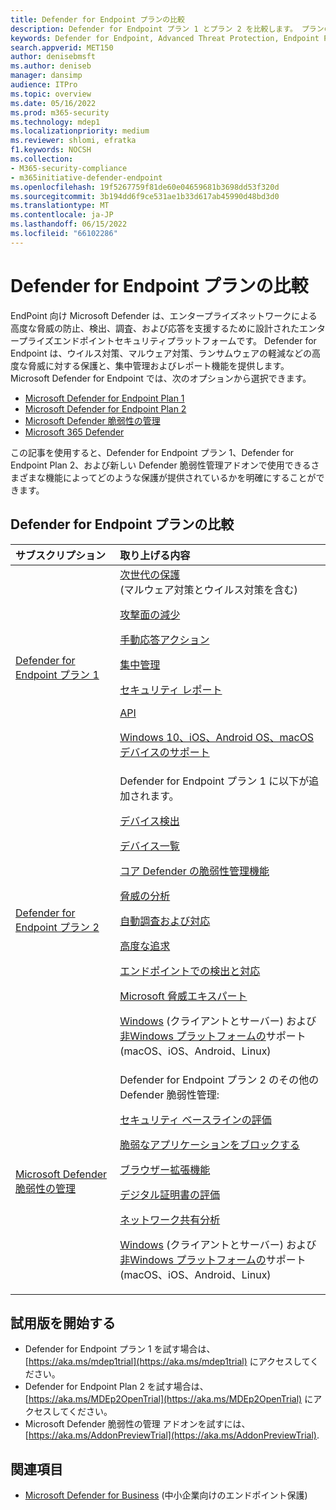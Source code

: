 ```yaml
---
title: Defender for Endpoint プランの比較
description: Defender for Endpoint プラン 1 とプラン 2 を比較します。 プランの違いについて理解し、組織のニーズに合ったプランを選択します。
keywords: Defender for Endpoint, Advanced Threat Protection, Endpoint Protection
search.appverid: MET150
author: denisebmsft
ms.author: deniseb
manager: dansimp
audience: ITPro
ms.topic: overview
ms.date: 05/16/2022
ms.prod: m365-security
ms.technology: mdep1
ms.localizationpriority: medium
ms.reviewer: shlomi, efratka
f1.keywords: NOCSH
ms.collection:
- M365-security-compliance
- m365initiative-defender-endpoint
ms.openlocfilehash: 19f5267759f81de60e04659681b3698dd53f320d
ms.sourcegitcommit: 3b194dd6f9ce531ae1b33d617ab45990d48bd3d0
ms.translationtype: MT
ms.contentlocale: ja-JP
ms.lasthandoff: 06/15/2022
ms.locfileid: "66102286"
---
```

# <a name="compare-microsoft-defender-for-endpoint-plans"></a>Defender for Endpoint プランの比較

EndPoint 向け Microsoft Defender は、エンタープライズネットワークによる高度な脅威の防止、検出、調査、および応答を支援するために設計されたエンタープライズエンドポイントセキュリティプラットフォームです。 Defender for Endpoint は、ウイルス対策、マルウェア対策、ランサムウェアの軽減などの高度な脅威に対する保護と、集中管理およびレポート機能を提供します。 Microsoft Defender for Endpoint では、次のオプションから選択できます。

- [Microsoft Defender for Endpoint Plan 1](https://go.microsoft.com/fwlink/p/?linkid=2154037)
- [Microsoft Defender for Endpoint Plan 2](https://go.microsoft.com/fwlink/p/?linkid=2154037)
- [Microsoft Defender 脆弱性の管理](../defender-vulnerability-management/index.yml)
- [Microsoft 365 Defender](https://go.microsoft.com/fwlink/?linkid=2118804)

この記事を使用すると、Defender for Endpoint プラン 1、Defender for Endpoint Plan 2、および新しい Defender 脆弱性管理アドオンで使用できるさまざまな機能によってどのような保護が提供されているかを明確にすることができます。

## <a name="compare-defender-for-endpoint-plans"></a>Defender for Endpoint プランの比較

| サブスクリプション | 取り上げる内容 |
|:---|:---|
| [Defender for Endpoint プラン 1](defender-endpoint-plan-1.md) | [次世代の保護](defender-endpoint-plan-1.md#next-generation-protection) <br/>(マルウェア対策とウイルス対策を含む) <p> [攻撃面の減少](defender-endpoint-plan-1.md#attack-surface-reduction) <p> [手動応答アクション](defender-endpoint-plan-1.md#manual-response-actions) <p> [集中管理](defender-endpoint-plan-1.md#centralized-management) <p>[セキュリティ レポート](defender-endpoint-plan-1.md#reporting) <p>[API](defender-endpoint-plan-1.md#apis) <p> [Windows 10、iOS、Android OS、macOS デバイスのサポート](defender-endpoint-plan-1.md#cross-platform-support)|
| [Defender for Endpoint プラン 2](microsoft-defender-endpoint.md) | Defender for Endpoint プラン 1 に以下が追加されます。 <p> <p> [デバイス検出](device-discovery.md) <p> [デバイス一覧](machines-view-overview.md) <p> [コア Defender の脆弱性管理機能](../defender-vulnerability-management/defender-vulnerability-management-capabilities.md) <p> [脅威の分析](threat-analytics.md) <p> [自動調査および対応](automated-investigations.md) <p> [高度な追求](advanced-hunting-overview.md) <p> [エンドポイントでの検出と対応](overview-endpoint-detection-response.md) <p> [Microsoft 脅威エキスパート](microsoft-threat-experts.md) <p>[Windows](configure-endpoints.md) (クライアントとサーバー) および[非Windows プラットフォームの](configure-endpoints-non-windows.md)サポート<br/> (macOS、iOS、Android、Linux) |
| [Microsoft Defender 脆弱性の管理](../defender-vulnerability-management/defender-vulnerability-management-capabilities.md) |  Defender for Endpoint プラン 2 のその他の Defender 脆弱性管理: <p><p> [セキュリティ ベースラインの評価](../defender-vulnerability-management/tvm-security-baselines.md) <p> [脆弱なアプリケーションをブロックする](../defender-vulnerability-management/tvm-block-vuln-apps.md) <p> [ブラウザー拡張機能](../defender-vulnerability-management/tvm-browser-extensions.md) <p> [デジタル証明書の評価](../defender-vulnerability-management/tvm-certificate-inventory.md) <p> [ネットワーク共有分析](../defender-vulnerability-management/tvm-network-share-assessment.md) <p> [Windows](configure-endpoints.md) (クライアントとサーバー) および[非Windows プラットフォームの](configure-endpoints-non-windows.md)サポート<br/> (macOS、iOS、Android、Linux) |

## <a name="start-a-trial"></a>試用版を開始する

- Defender for Endpoint プラン 1 を試す場合は、[https://aka.ms/mdep1trial](https://aka.ms/mdep1trial) にアクセスしてください。
- Defender for Endpoint Plan 2 を試す場合は、[https://aka.ms/MDEp2OpenTrial](https://aka.ms/MDEp2OpenTrial) にアクセスしてください。
- Microsoft Defender 脆弱性の管理 アドオンを試すには、 [https://aka.ms/AddonPreviewTrial](https://aka.ms/AddonPreviewTrial). 

## <a name="see-also"></a>関連項目

- [Microsoft Defender for Business](../defender-business/mdb-overview.md) (中小企業向けのエンドポイント保護)